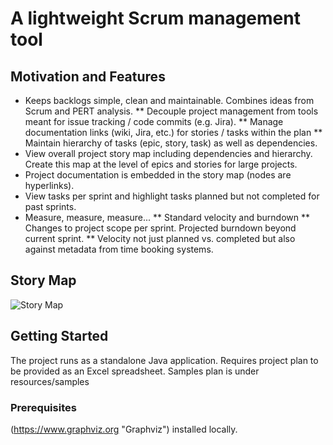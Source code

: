 # A lightweight Scrum management tool

## Motivation and Features
* Keeps backlogs simple, clean and maintainable. Combines ideas from Scrum and PERT analysis.
** Decouple project management from tools meant for issue tracking / code commits (e.g. Jira).
** Manage documentation links (wiki, Jira, etc.) for stories / tasks within the plan
** Maintain hierarchy of tasks (epic, story, task) as well as dependencies.
* View overall project story map including dependencies and hierarchy. Create this map at the level of epics and stories for large projects.
* Project documentation is embedded in the story map (nodes are hyperlinks).
* View tasks per sprint and highlight tasks planned but not completed for past sprints.
* Measure, measure, measure...
** Standard velocity and burndown
** Changes to project scope per sprint. Projected burndown beyond current sprint.
** Velocity not just planned vs. completed but also against metadata from time booking systems.

## Story Map
![Story Map](https://github.com/shashankkv/project-planner/tree/master/src/main/resources/samples/ProjectGraph.svg)

## Getting Started

The project runs as a standalone Java application. Requires project plan to be provided as an Excel spreadsheet.
Samples plan is under resources/samples

### Prerequisites

(https://www.graphviz.org "Graphviz") installed locally.

